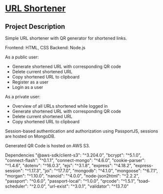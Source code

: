 ﻿# [URL Shortener](https://url-short-m6r5.onrender.com/)

## Project Description

Simple URL shortener with QR generator for shortened links.

Frontend: HTML, CSS
Backend: Node.js

As a public user:
- Generate shortened URL with corresponding QR code
- Delete current shortened URL
- Copy shortened URL to clipboard
- Register as a user
- Login as a user

As a private user:
- Overview of all URLs shortened while logged in
- Generate shortened URL with corresponding QR code
- Delete current shortened URL
- Copy shortened URL to clipboard

Session-based authentication and authorization using PassportJS, sessions are hosted on MongoDB.

Generated QR Code is hosted on AWS S3.

Dependencies
    "@aws-sdk/client-s3": "^3.204.0",
    "bcrypt": "^5.1.0",
    "connect-flash": "^0.1.1",
    "connect-mongo": "^4.6.0",
    "cookie-parser": "^1.4.6",
    "dotenv": "^16.0.3",
    "ejs": "^3.1.8",
    "express": "^4.18.2",
    "express-session": "^1.17.3",
    "joi": "^17.7.0",
    "mongodb": "^4.1.0",
    "mongoose": "^6.7.1",
    "morgan": "^1.10.0",
    "nanoid": "^4.0.0",
    "node-json2html": "^2.2.2",
    "passport": "^0.6.0",
    "passport-local": "^1.0.0",
    "qrcode": "^1.5.1",
    "toad-scheduler": "^2.0.0",
    "url-exist": "^3.0.1",
    "validator": "^13.7.0"



